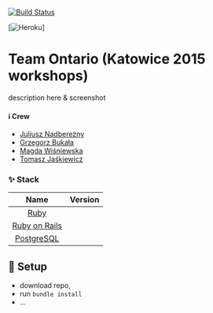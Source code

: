[![Build Status](https://travis-ci.org/netguru-training/team-ontario.svg?branch=master)](https://travis-ci.org/netguru-training/team-ontario)

[![Heroku](https://heroku-badge.herokuapp.com/?app=lit-crag-4267)]

# Team Ontario (Katowice 2015 workshops)

description here & screenshot

#### :information_source: Crew
- [Juliusz Nadbereżny](https://github.com/nadberezny)
- [Grzegorz Bukała](https://github.com/Walter87)
- [Magda Wiśniewska](https://github.com/mejcz)
- [Tomasz Jaśkiewicz](https://github.com/tomajask)

### :sparkles: Stack

| Name |  Version |
| :--: | :---: |
| [Ruby](https://www.ruby-lang.org) | |
| [Ruby on Rails](http://www.rubyonrails.org/) | |
| [PostgreSQL](http://www.postgresql.org/) | |

## :hammer: Setup

- download repo,
- run `bundle install`
- ...
